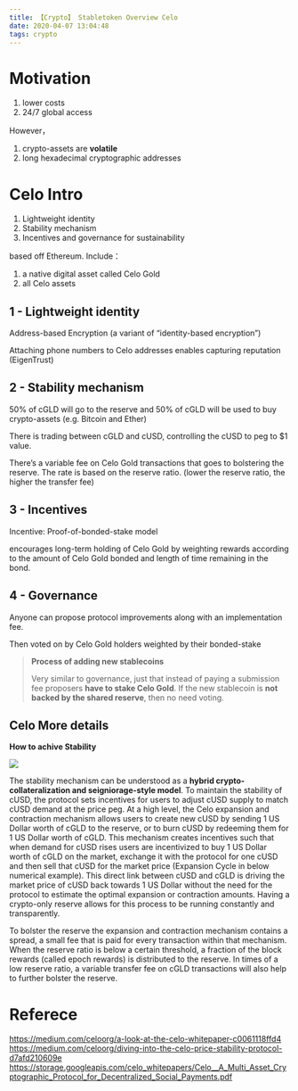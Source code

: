 ```yaml
---
title: 【Crypto】 Stabletoken Overview Celo
date: 2020-04-07 13:04:48
tags: crypto
---
```


# Motivation 

1. lower costs 
1. 24/7 global access

However，

1. crypto-assets are __volatile__
1. long hexadecimal cryptographic addresses

# Celo Intro

1. Lightweight identity
1. Stability mechanism
1. Incentives and governance for sustainability

based off Ethereum. Include：

1. a native digital asset called Celo Gold
1. all Celo assets 

## 1 - Lightweight identity

Address-based Encryption (a variant of “identity-based encryption”)

Attaching phone numbers to Celo addresses enables capturing reputation (EigenTrust)

## 2 - Stability mechanism

50% of cGLD will go to the reserve and 50% of cGLD will be used to buy crypto-assets (e.g. Bitcoin and Ether)

There is trading between cGLD and cUSD, controlling the cUSD to peg to $1 value. 

There’s a variable fee on Celo Gold transactions that goes to bolstering the reserve. The rate is based on the reserve ratio. (lower the reserve ratio, the higher the transfer fee)

## 3 - Incentives

Incentive: Proof-of-bonded-stake model

encourages long-term holding of Celo Gold by weighting rewards according to the amount of Celo Gold bonded and length of time remaining in the bond.

## 4 - Governance

Anyone can propose protocol improvements along with an implementation fee.

Then voted on by Celo Gold holders weighted by their bonded-stake

> __Process of adding new stablecoins__
>
> Very similar to governance, just that instead of paying a submission fee proposers __have to stake Celo Gold__. 
> If the new stablecoin is __not backed by the shared reserve__, then no need voting. 

## Celo More details

__How to achive Stability__

![](/images/hybrid-crypto-collateralization/seigniorage-style-model.png)

The stability mechanism can be understood as a __hybrid crypto-collateralization and seigniorage-style model__. To maintain the stability of cUSD, the protocol sets incentives for users to adjust cUSD supply to match cUSD demand at the price peg. At a high level, the Celo expansion and contraction mechanism allows users to create new cUSD by sending 1 US Dollar worth of cGLD to the reserve, or to burn cUSD by redeeming them for 1 US Dollar worth of cGLD. This mechanism creates incentives such that when demand for cUSD rises users are incentivized to buy 1 US Dollar worth of cGLD on the market, exchange it with the protocol for one cUSD and then sell that cUSD for the market price (Expansion Cycle in below numerical example). This direct link between cUSD and cGLD is driving the market price of cUSD back towards 1 US Dollar without the need for the protocol to estimate the optimal expansion or contraction amounts. Having a crypto-only reserve allows for this process to be running constantly and transparently.

To bolster the reserve the expansion and contraction mechanism contains a spread, a small fee that is paid for every transaction within that mechanism. When the reserve ratio is below a certain threshold, a fraction of the block rewards (called epoch rewards) is distributed to the reserve. In times of a low reserve ratio, a variable transfer fee on cGLD transactions will also help to further bolster the reserve.

# Referece

https://medium.com/celoorg/a-look-at-the-celo-whitepaper-c0061118ffd4
https://medium.com/celoorg/diving-into-the-celo-price-stability-protocol-d7afd210609e
https://storage.googleapis.com/celo_whitepapers/Celo__A_Multi_Asset_Cryptographic_Protocol_for_Decentralized_Social_Payments.pdf
